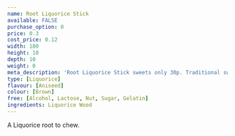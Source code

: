 ```yaml
---
name: Root Liquorice Stick
available: FALSE
purchase_option: 0
price: 0.3
cost_price: 0.12
width: 180
height: 10
depth: 10
weight: 0
meta_description: 'Root Liquorice Stick sweets only 30p. Traditional sweets and more at Humbugs Confectionery Store. Specialists in satisfying your sweet tooth!'
type: [Liquorice]
flavour: [Aniseed]
colour: [Brown]
free: [Alcohol, Lactose, Nut, Sugar, Gelatin]
ingredients: Liquorice Wood
---
```

A Liquorice root to chew.